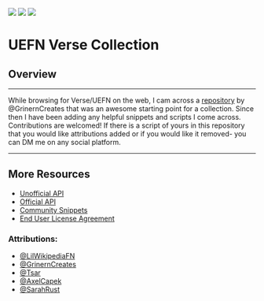 ![](https://github.com/LilWikipedia/UEFNVersePocketWiki/assets/78571191/a894c872-b4e0-492e-b7dd-2c79dc971abe) ![](https://github.com/LilWikipedia/UEFNVersePocketWiki/assets/78571191/fe7cbe1e-1b77-49b4-b4aa-a6c6866882ce) ![](https://github.com/LilWikipedia/UEFNVersePocketWiki/assets/78571191/16c1ae8d-0299-4f94-81dd-8c8997188c76)

# UEFN Verse Collection
## Overview
***
While browsing for Verse/UEFN on the web, I cam across a [repository](https://github.com/MadsMGrin/Verse) by @GrinernCreates that was an awesome starting point for a collection. Since then I have been adding any helpful snippets and scripts I come across. Contributions are welcomed! If there is a script of yours in this repository that you would like attributions added or if you would like it removed- you can DM me on any social platform.
***
## More Resources

* [Unofficial API](https://fncwiki.com)
* [Official API](https://dev.epicgames.com/documentation/en-us/uefn/verse-api)
* [Community Snippets](https://dev.epicgames.com/community/fortnite/snippets)
* [End User License Agreement](https://www.unrealengine.com/eula)

### Attributions:

* [@LilWikipediaFN](https://allmylinks.com/lilwikipedia)
* [@GrinernCreates](https://twitter.com/GrinernCreates)
* [@Tsar](https://youtube.com/@TsarShorts)
* [@AxelCapek](https://x.com/AxelCapek)
* [@SarahRust](https://dev.epicgames.com/community/profile/5B4Z8/summergrrrl)
